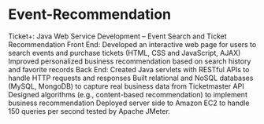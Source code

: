 # Event-Recommendation
Ticket+: Java Web Service Development – Event Search and Ticket Recommendation 
Front End:
Developed an interactive web page for users to search events and purchase tickets (HTML, CSS and JavaScript, AJAX)
Improved personalized business recommendation based on search history and favorite records
Back End:
Created Java servlets with RESTful APIs to handle HTTP requests and responses
Built relational and NoSQL databases (MySQL, MongoDB) to capture real business data from Ticketmaster API
Designed algorithms (e.g., content-based recommendation) to implement business recommendation
Deployed server side to Amazon EC2 to handle 150 queries per second tested by Apache JMeter.
